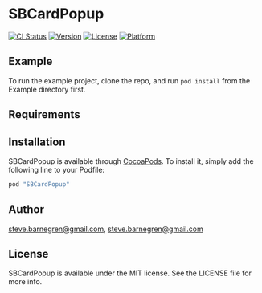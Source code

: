 # SBCardPopup

[![CI Status](http://img.shields.io/travis/steve.barnegren@gmail.com/SBCardPopup.svg?style=flat)](https://travis-ci.org/steve.barnegren@gmail.com/SBCardPopup)
[![Version](https://img.shields.io/cocoapods/v/SBCardPopup.svg?style=flat)](http://cocoapods.org/pods/SBCardPopup)
[![License](https://img.shields.io/cocoapods/l/SBCardPopup.svg?style=flat)](http://cocoapods.org/pods/SBCardPopup)
[![Platform](https://img.shields.io/cocoapods/p/SBCardPopup.svg?style=flat)](http://cocoapods.org/pods/SBCardPopup)

## Example

To run the example project, clone the repo, and run `pod install` from the Example directory first.

## Requirements

## Installation

SBCardPopup is available through [CocoaPods](http://cocoapods.org). To install
it, simply add the following line to your Podfile:

```ruby
pod "SBCardPopup"
```

## Author

steve.barnegren@gmail.com, steve.barnegren@gmail.com

## License

SBCardPopup is available under the MIT license. See the LICENSE file for more info.
